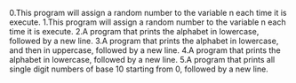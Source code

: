 0.This program will assign a random number to the variable n each time it is execute.
1.This program will assign a random number to the variable n each time it is execute.
2.A program that prints the alphabet in lowercase, followed by a new line.
3.A program that prints the alphabet in lowercase, and then in uppercase, followed by a new line.
4.A program that prints the alphabet in lowercase, followed by a new line.
5.A program that prints all single digit numbers of base 10 starting from 0, followed by a new line.

